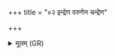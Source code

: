 +++
title = "०२ इन्द्रेण वरुणेन चन्द्रेण"

+++
<details><summary>मूलम् (GR)</summary>

इन्द्रेण वरुणेन चन्द्रेण सूर्येण च ॥
</details>